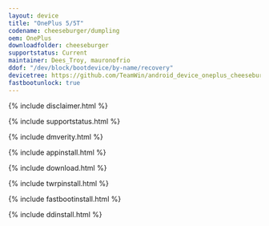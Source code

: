 ```yaml
---
layout: device
title: "OnePlus 5/5T"
codename: cheeseburger/dumpling
oem: OnePlus
downloadfolder: cheeseburger
supportstatus: Current
maintainer: Dees_Troy, mauronofrio
ddof: "/dev/block/bootdevice/by-name/recovery"
devicetree: https://github.com/TeamWin/android_device_oneplus_cheeseburger
fastbootunlock: true
---
```


{% include disclaimer.html %}

{% include supportstatus.html %}

{% include dmverity.html %}

{% include appinstall.html %}

{% include download.html %}

{% include twrpinstall.html %}

{% include fastbootinstall.html %}

{% include ddinstall.html %}
